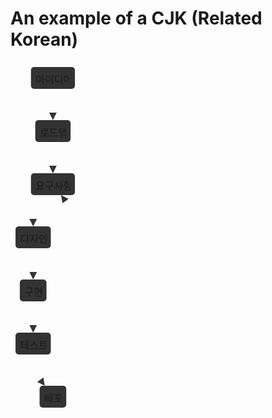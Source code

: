 # An example of a CJK (Related Korean)

<svg xmlns="http://www.w3.org/2000/svg" aria-roledescription="flowchart-v2" style="max-width:111.076171875px;font-family:&quot;trebuchet ms&quot;,verdana,arial,sans-serif;font-size:16px;fill:#333" viewBox="-8 -8 111.076 561"><style></style><marker id="flowchart-pointEnd" class="marker flowchart" markerHeight="12" markerUnits="userSpaceOnUse" markerWidth="12" orient="auto" refX="10" refY="5" viewBox="0 0 10 10"><path d="m0 0 10 5-10 5z" class="arrowMarkerPath" style="stroke-width:1;stroke-dasharray:1,0"/></marker><marker id="flowchart-pointStart" class="marker flowchart" markerHeight="12" markerUnits="userSpaceOnUse" markerWidth="12" orient="auto" refX="0" refY="5" viewBox="0 0 10 10"><path d="m0 5 10 5V0z" class="arrowMarkerPath" style="stroke-width:1;stroke-dasharray:1,0"/></marker><marker id="flowchart-circleEnd" class="marker flowchart" markerHeight="11" markerUnits="userSpaceOnUse" markerWidth="11" orient="auto" refX="11" refY="5" viewBox="0 0 10 10"><circle cx="5" cy="5" r="5" class="arrowMarkerPath" style="stroke-width:1;stroke-dasharray:1,0"/></marker><marker id="flowchart-circleStart" class="marker flowchart" markerHeight="11" markerUnits="userSpaceOnUse" markerWidth="11" orient="auto" refX="-1" refY="5" viewBox="0 0 10 10"><circle cx="5" cy="5" r="5" class="arrowMarkerPath" style="stroke-width:1;stroke-dasharray:1,0"/></marker><marker id="flowchart-crossEnd" class="marker cross flowchart" markerHeight="11" markerUnits="userSpaceOnUse" markerWidth="11" orient="auto" refX="12" refY="5.2" viewBox="0 0 11 11"><path d="m1 1 9 9m0-9-9 9" class="arrowMarkerPath" style="stroke-width:2;stroke-dasharray:1,0"/></marker><marker id="flowchart-crossStart" class="marker cross flowchart" markerHeight="11" markerUnits="userSpaceOnUse" markerWidth="11" orient="auto" refX="-1" refY="5.2" viewBox="0 0 11 11"><path d="m1 1 9 9m0-9-9 9" class="arrowMarkerPath" style="stroke-width:2;stroke-dasharray:1,0"/></marker><g class="root"><g class="edgePaths"><path id="L-A-C-0" marker-end="url(#flowchart-pointEnd)" d="M59.893 35v50" class="edge-thickness-normal edge-pattern-solid flowchart-link LS-A LE-C" style="fill:none"/><path id="L-C-D-0" marker-end="url(#flowchart-pointEnd)" d="M59.893 120v50" class="edge-thickness-normal edge-pattern-solid flowchart-link LS-C LE-D" style="fill:none"/><path id="L-D-E-0" marker-end="url(#flowchart-pointEnd)" d="m46.868 205-3.101 4.167c-3.101 4.166-9.303 12.5-12.404 20.833-3.101 8.333-3.101 16.667-3.101 20.833V255" class="edge-thickness-normal edge-pattern-solid flowchart-link LS-D LE-E" style="fill:none"/><path id="L-E-F-0" marker-end="url(#flowchart-pointEnd)" d="M28.262 290v50" class="edge-thickness-normal edge-pattern-solid flowchart-link LS-E LE-F" style="fill:none"/><path id="L-F-G-0" marker-end="url(#flowchart-pointEnd)" d="M28.262 375v50" class="edge-thickness-normal edge-pattern-solid flowchart-link LS-F LE-G" style="fill:none"/><path id="L-G-H-0" marker-end="url(#flowchart-pointEnd)" d="M28.262 460v4.167c0 4.166 0 12.5 3.1 20.833 3.102 8.333 9.304 16.667 12.405 20.833L46.868 510" class="edge-thickness-normal edge-pattern-solid flowchart-link LS-G LE-H" style="fill:none"/><path id="L-H-D-0" marker-end="url(#flowchart-pointEnd)" d="m72.917 510 3.101-4.167c3.101-4.166 9.303-12.5 12.404-23.75 3.101-11.25 3.101-25.416 3.101-39.583v-170c0-14.167 0-28.333-3.1-39.583-3.102-11.25-9.304-19.584-12.405-23.75L72.917 205" class="edge-thickness-normal edge-pattern-solid flowchart-link LS-H LE-D" style="fill:none"/></g><g class="edgeLabels"><g class="edgeLabel"><foreignObject width="0" height="0" class="label"><div xmlns="http://www.w3.org/1999/xhtml" style="display:inline-block;white-space:nowrap"><span class="edgeLabel"/></div></foreignObject></g><g class="edgeLabel"><foreignObject width="0" height="0" class="label"><div xmlns="http://www.w3.org/1999/xhtml" style="display:inline-block;white-space:nowrap"><span class="edgeLabel"/></div></foreignObject></g><g class="edgeLabel"><foreignObject width="0" height="0" class="label"><div xmlns="http://www.w3.org/1999/xhtml" style="display:inline-block;white-space:nowrap"><span class="edgeLabel"/></div></foreignObject></g><g class="edgeLabel"><foreignObject width="0" height="0" class="label"><div xmlns="http://www.w3.org/1999/xhtml" style="display:inline-block;white-space:nowrap"><span class="edgeLabel"/></div></foreignObject></g><g class="edgeLabel"><foreignObject width="0" height="0" class="label"><div xmlns="http://www.w3.org/1999/xhtml" style="display:inline-block;white-space:nowrap"><span class="edgeLabel"/></div></foreignObject></g><g class="edgeLabel"><foreignObject width="0" height="0" class="label"><div xmlns="http://www.w3.org/1999/xhtml" style="display:inline-block;white-space:nowrap"><span class="edgeLabel"/></div></foreignObject></g><g class="edgeLabel"><foreignObject width="0" height="0" class="label"><div xmlns="http://www.w3.org/1999/xhtml" style="display:inline-block;white-space:nowrap"><span class="edgeLabel"/></div></foreignObject></g></g><g class="nodes"><g id="flowchart-A-16" class="node default default" transform="translate(59.893 17.5)"><rect width="70.367" height="35" x="-35.184" y="-17.5" class="basic label-container" rx="5" ry="5"/><foreignObject width="55.367" height="20" class="label" transform="translate(-27.684 -10)"><div xmlns="http://www.w3.org/1999/xhtml" style="display:inline-block;white-space:nowrap"><span class="nodeLabel">아이디어</span></div></foreignObject></g><g id="flowchart-C-17" class="node default default" transform="translate(59.893 102.5)"><rect width="56.523" height="35" x="-28.262" y="-17.5" class="basic label-container" rx="5" ry="5"/><foreignObject width="41.523" height="20" class="label" transform="translate(-20.762 -10)"><div xmlns="http://www.w3.org/1999/xhtml" style="display:inline-block;white-space:nowrap"><span class="nodeLabel">로드맵</span></div></foreignObject></g><g id="flowchart-D-18" class="node default default" transform="translate(59.893 187.5)"><rect width="70.367" height="35" x="-35.184" y="-17.5" class="basic label-container" rx="5" ry="5"/><foreignObject width="55.367" height="20" class="label" transform="translate(-27.684 -10)"><div xmlns="http://www.w3.org/1999/xhtml" style="display:inline-block;white-space:nowrap"><span class="nodeLabel">요구사항</span></div></foreignObject></g><g id="flowchart-E-19" class="node default default" transform="translate(28.262 272.5)"><rect width="56.523" height="35" x="-28.262" y="-17.5" class="basic label-container" rx="5" ry="5"/><foreignObject width="41.523" height="20" class="label" transform="translate(-20.762 -10)"><div xmlns="http://www.w3.org/1999/xhtml" style="display:inline-block;white-space:nowrap"><span class="nodeLabel">디자인</span></div></foreignObject></g><g id="flowchart-F-20" class="node default default" transform="translate(28.262 357.5)"><rect width="42.688" height="35" x="-21.344" y="-17.5" class="basic label-container" rx="5" ry="5"/><foreignObject width="27.688" height="20" class="label" transform="translate(-13.844 -10)"><div xmlns="http://www.w3.org/1999/xhtml" style="display:inline-block;white-space:nowrap"><span class="nodeLabel">구현</span></div></foreignObject></g><g id="flowchart-G-21" class="node default default" transform="translate(28.262 442.5)"><rect width="56.523" height="35" x="-28.262" y="-17.5" class="basic label-container" rx="5" ry="5"/><foreignObject width="41.523" height="20" class="label" transform="translate(-20.762 -10)"><div xmlns="http://www.w3.org/1999/xhtml" style="display:inline-block;white-space:nowrap"><span class="nodeLabel">테스트</span></div></foreignObject></g><g id="flowchart-H-22" class="node default default" transform="translate(59.893 527.5)"><rect width="42.688" height="35" x="-21.344" y="-17.5" class="basic label-container" rx="5" ry="5"/><foreignObject width="27.688" height="20" class="label" transform="translate(-13.844 -10)"><div xmlns="http://www.w3.org/1999/xhtml" style="display:inline-block;white-space:nowrap"><span class="nodeLabel">배포</span></div></foreignObject></g></g></g></svg>
